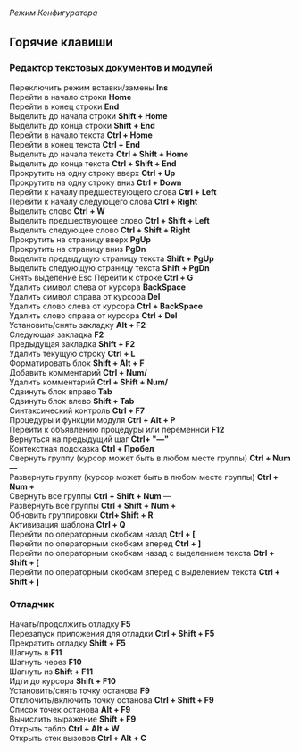 ###### Режим Конфигуратора

## Горячие клавиши

### Редактор текстовых документов и модулей
Переключить режим вставки/замены **Ins**  
Перейти в начало строки **Home**  
Перейти в конец строки **End**  
Выделить до начала строки **Shift + Home**  
Выделить до конца строки **Shift + End**  
Перейти в начало текста **Ctrl + Home**  
Перейти в конец текста **Ctrl + End**  
Выделить до начала текста **Ctrl + Shift + Home**  
Выделить до конца текста **Ctrl + Shift + End**  
Прокрутить на одну строку вверх **Ctrl + Up**  
Прокрутить на одну строку вниз **Ctrl + Down**  
Перейти к началу предшествующего слова **Ctrl + Left**  
Перейти к началу следующего слова **Ctrl + Right**  
Выделить слово **Ctrl + W**  
Выделить предшествующее слово **Ctrl + Shift + Left**  
Выделить следующее слово **Ctrl + Shift + Right**  
Прокрутить на страницу вверх **PgUp**  
Прокрутить на страницу вниз **PgDn**  
Выделить предыдущую страницу текста **Shift + PgUp**  
Выделить следующую страницу текста **Shift + PgDn**  
Снять выделение Esc Перейти к строке **Ctrl + G**  
Удалить символ слева от курсора **BackSpace**  
Удалить символ справа от курсора **Del**  
Удалить слово слева от курсора **Ctrl + BackSpace**  
Удалить слово справа от курсора **Ctrl + Del**  
Установить/снять закладку **Alt + F2**  
Следующая закладка **F2**  
Предыдущая закладка **Shift + F2**  
Удалить текущую строку **Ctrl + L**  
Форматировать блок **Shift + Alt + F**  
Добавить комментарий **Ctrl + Num/**  
Удалить комментарий **Ctrl + Shift + Num/**  
Сдвинуть блок вправо **Tab**  
Сдвинуть блок влево **Shift + Tab**  
Синтаксический контроль **Ctrl + F7**  
Процедуры и функции модуля **Ctrl + Alt + P**  
Перейти к объявлению процедуры или переменной **F12**  
Вернуться на предыдущий шаг **Ctrl+ "—"**  
Контекстная подсказка **Ctrl + Пробел**  
Свернуть группу (курсор может быть в любом месте группы) **Ctrl + Num —**  
Развернуть группу (курсор может быть в любом месте группы) **Ctrl + Num +**  
Свернуть все группы **Ctrl + Shift + Num** —  
Развернуть все группы **Ctrl + Shift + Num +**  
Обновить группировки **Ctrl+ Shift + R**  
Активизация шаблона **Ctrl + Q**  
Перейти по операторным скобкам назад **Ctrl + [**  
Перейти по операторным скобкам вперед **Ctrl + ]**  
Перейти по операторным скобкам назад с выделением текста **Ctrl + Shift + [**  
Перейти по операторным скобкам вперед с выделением текста **Ctrl + Shift + ]**  

### Отладчик
Начать/продолжить отладку **F5**  
Перезапуск приложения для отладки **Ctrl + Shift + F5**  
Прекратить отладку **Shift + F5**  
Шагнуть в **F11**  
Шагнуть через **F10**  
Шагнуть из **Shift + F11**  
Идти до курсора **Shift + F10**  
Установить/снять точку останова **F9**  
Отключить/включить точку останова **Ctrl + Shift + F9**  
Список точек останова **Alt + F9**  
Вычислить выражение **Shift + F9**  
Открыть табло **Ctrl + Alt + W**  
Открыть стек вызовов **Ctrl + Alt + C**  

